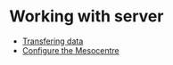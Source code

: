 # Working with server

* [Transfering data](https://github.com/brainets/ressources/tree/master/server/transfer)
* [Configure the Mesocentre](https://github.com/brainets/ressources/tree/master/server/mesocentre)